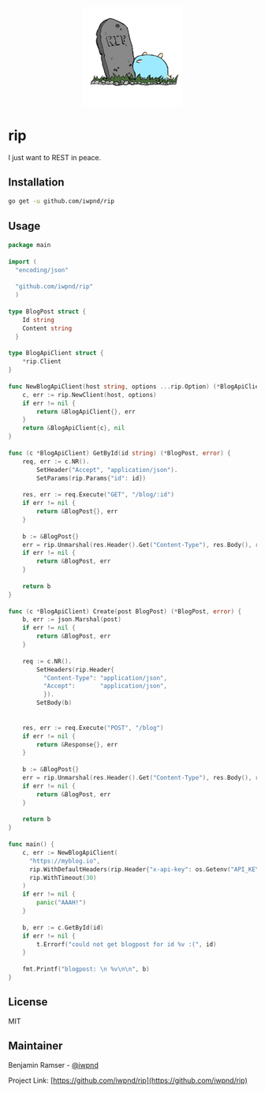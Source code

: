 <br/>
<p align="center">
<img  src=".github/img/logo.png" height="40%" width="40%" alt="Logo">
</p>

# rip

I just want to REST in peace.

## Installation

```bash
go get -u github.com/iwpnd/rip
```

## Usage

```go
package main

import (
  "encoding/json"

  "github.com/iwpnd/rip"
  )

type BlogPost struct {
    Id string
    Content string
  }

type BlogApiClient struct {
    *rip.Client
}

func NewBlogApiClient(host string, options ...rip.Option) (*BlogApiClient, error) {
    c, err := rip.NewClient(host, options)
    if err != nil {
        return &BlogApiClient{}, err
    }
    return &BlogApiClient{c}, nil
}

func (c *BlogApiClient) GetById(id string) (*BlogPost, error) {
    req, err := c.NR().
        SetHeader("Accept", "application/json").
        SetParams(rip.Params{"id": id})

    res, err := req.Execute("GET", "/blog/:id")
    if err != nil {
        return &BlogPost{}, err
    }

    b := &BlogPost{}
    err = rip.Unmarshal(res.Header().Get("Content-Type"), res.Body(), r)
    if err != nil {
        return &BlogPost, err
    }

    return b
}

func (c *BlogApiClient) Create(post BlogPost) (*BlogPost, error) {
    b, err := json.Marshal(post)
    if err != nil {
        return &BlogPost, err
    }

    req := c.NR().
        SetHeaders(rip.Header{
          "Content-Type": "application/json",
          "Accept":       "application/json",
          }).
        SetBody(b)


    res, err := req.Execute("POST", "/blog")
    if err != nil {
        return &Response{}, err
    }

    b := &BlogPost{}
    err = rip.Unmarshal(res.Header().Get("Content-Type"), res.Body(), r)
    if err != nil {
        return &BlogPost, err
    }

    return b
}

func main() {
    c, err := NewBlogApiClient(
      "https://myblog.io",
      rip.WithDefaultHeaders(rip.Header{"x-api-key": os.Getenv("API_KEY_BLOGAPI")}),
      rip.WithTimeout(30)
    )
    if err != nil {
        panic("AAAH!")
    }

    b, err := c.GetById(id)
    if err != nil {
        t.Errorf("could not get blogpost for id %v :(", id)
    }

    fmt.Printf("blogpost: \n %v\n\n", b)
}
```

## License

MIT

## Maintainer

Benjamin Ramser - [@iwpnd](https://github.com/iwpnd)

Project Link: [https://github.com/iwpnd/rip](https://github.com/iwpnd/rip)
